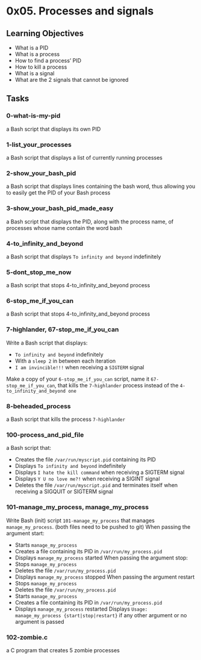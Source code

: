 # 0x05. Processes and signals

## Learning Objectives
  - What is a PID
  - What is a process
  - How to find a process’ PID
  - How to kill a process
  - What is a signal
  - What are the 2 signals that cannot be ignored

## Tasks
### 0-what-is-my-pid
a Bash script that displays its own PID

### 1-list_your_processes
a Bash script that displays a list of currently running processes

### 2-show_your_bash_pid
a Bash script that displays lines containing the bash word, thus allowing you to easily get the PID of your Bash process

### 3-show_your_bash_pid_made_easy
a Bash script that displays the PID, along with the process name, of processes whose name contain the word bash

### 4-to_infinity_and_beyond
a Bash script that displays `To infinity and beyond` indefinitely

### 5-dont_stop_me_now
a Bash script that stops 4-to_infinity_and_beyond process

### 6-stop_me_if_you_can
a Bash script that stops 4-to_infinity_and_beyond process

### 7-highlander, 67-stop_me_if_you_can
Write a Bash script that displays:
  - `To infinity and beyond` indefinitely
  - With a `sleep 2` in between each iteration
  - `I am invincible!!!` when receiving a `SIGTERM` signal

Make a copy of your `6-stop_me_if_you_can` script, name it `67-stop_me_if_you_can`, that kills the `7-highlander` process instead of the `4-to_infinity_and_beyond one`

### 8-beheaded_process
a Bash script that kills the process `7-highlander`

### 100-process_and_pid_file
a Bash script that:
  - Creates the file `/var/run/myscript.pid` containing its PID
  - Displays `To infinity and beyond` indefinitely
  - Displays `I hate the kill command` when receiving a SIGTERM signal
  - Displays `Y U no love me?!` when receiving a SIGINT signal
  - Deletes the file `/var/run/myscript.pid` and terminates itself when receiving a SIGQUIT or SIGTERM signal

### 101-manage_my_process, manage_my_process
Write Bash (init) script `101-manage_my_process` that manages `manage_my_process`. (both files need to be pushed to git)
When passing the argument start:
  - Starts `manage_my_process`
  - Creates a file containing its PID in `/var/run/my_process.pid`
  - Displays `manage_my_process` started
When passing the argument stop:
  - Stops `manage_my_process`
  - Deletes the file `/var/run/my_process.pid`
  - Displays `manage_my_process` stopped
When passing the argument restart
  - Stops `manage_my_process`
  - Deletes the file `/var/run/my_process.pid`
  - Starts `manage_my_process`
  - Creates a file containing its PID in `/var/run/my_process.pid`
  - Displays `manage_my_process` restarted
Displays `Usage: manage_my_process {start|stop|restart}` if any other argument or no argument is passed

### 102-zombie.c
a C program that creates 5 zombie processes
